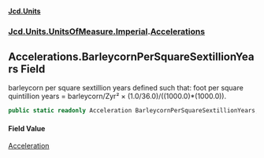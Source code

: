 #### [Jcd.Units](index.md 'index')

### [Jcd.Units.UnitsOfMeasure.Imperial](Jcd.Units.UnitsOfMeasure.Imperial.md 'Jcd.Units.UnitsOfMeasure.Imperial').[Accelerations](Accelerations.md 'Jcd.Units.UnitsOfMeasure.Imperial.Accelerations')

## Accelerations.BarleycornPerSquareSextillionYears Field

barleycorn per square sextillion years defined such that: foot per square quintillion years = barleycorn/Zyr² ×
(1.0/36.0)/((1000.0)*(1000.0)).

```csharp
public static readonly Acceleration BarleycornPerSquareSextillionYears;
```

#### Field Value

[Acceleration](Acceleration.md 'Jcd.Units.UnitTypes.Acceleration')